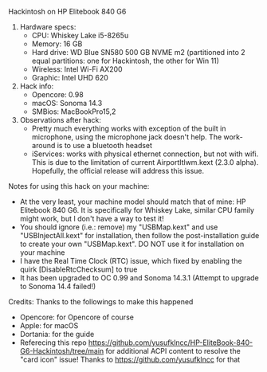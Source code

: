 Hackintosh on HP Elitebook 840 G6
1. Hardware specs:
   - CPU: Whiskey Lake i5-8265u
   - Memory: 16 GB
   - Hard drive: WD Blue SN580 500 GB NVME m2 (partitioned into 2 equal partitions: one for Hackintosh, the other for Win 11)
   - Wireless: Intel Wi-Fi AX200
   - Graphic: Intel UHD 620
2. Hack info:
   - Opencore: 0.98
   - macOS: Sonoma 14.3
   - SMBios: MacBookPro15,2
3. Observations after hack:
   - Pretty much everything works with exception of the built in microphone, using the microphone jack doesn't help. The work-around is to use a bluetooth headset
   - iServices: works with physical ethernet connection, but not with wifi. This is due to the limitation of current AirportItlwm.kext (2.3.0 alpha). Hopefully, the official release will address this issue.


Notes for using this hack on your machine:
 - At the very least, your machine model should match that of mine: HP Elitebook 840 G6. It is specifically for Whiskey Lake, similar CPU family might work, but I don't have a way to test it!
 - You should ignore (i.e.: remove) my "USBMap.kext" and use "USBInjectAll.kext" for installation, then follow the post-installation guide to create your own "USBMap.kext". DO NOT use it for installation on your machine
 - I have the Real Time Clock (RTC) issue, which fixed by enabling the quirk [DisableRtcChecksum] to true
 - It has been upgraded to OC 0.99 and Sonoma 14.3.1 (Attempt to upgrade to Sonoma 14.4 failed!)


Credits: Thanks to the followings to make this happened
- Opencore: for Opencore of course
- Apple: for macOS
- Dortania: for the guide
- Referecing this repo https://github.com/yusufklncc/HP-EliteBook-840-G6-Hackintosh/tree/main for additional ACPI content to resolve the "card icon" issue! Thanks to https://github.com/yusufklncc for that
